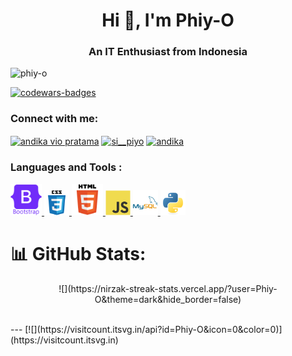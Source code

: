 <h1 align="center">Hi 👋, I'm Phiy-O</h1>
<h3 align="center">An IT Enthusiast from Indonesia</h3>

<p align="left"> <img src="https://komarev.com/ghpvc/?username=phiy-o&label=Profile%20views&color=0e75b6&style=flat" alt="phiy-o" /> </p>
<p align="left"><a href="https://www.codewars.com/users/Phiy-O"><img src="https://www.codewars.com/users/Phiy-O/badges/small" alt="codewars-badges"/></a></p>

<h3 align="left">Connect with me:</h3>
<p align="left">
<a href="https://www.linkedin.com/in/andika-vio-pratama-/" target="blank"><img align="center" src="https://raw.githubusercontent.com/rahuldkjain/github-profile-readme-generator/master/src/images/icons/Social/linked-in-alt.svg" alt="andika vio pratama" height="30" width="40" /></a>
<a href="https://instagram.com/si__piyo" target="blank"><img align="center" src="https://raw.githubusercontent.com/rahuldkjain/github-profile-readme-generator/master/src/images/icons/Social/instagram.svg" alt="si__piyo" height="30" width="40" /></a>
<a href="https://web.facebook.com/profile.php?id=100041853471014" target="blank"><img align="center" src="https://raw.githubusercontent.com/rahuldkjain/github-profile-readme-generator/master/src/images/icons/Social/facebook.svg" alt="andika" height="30" width="40" /></a>
</p>

<h3 align="left">Languages and Tools :</h3>
<p align="left"> <a href="https://getbootstrap.com" target="_blank" rel="noreferrer"> <img src="https://raw.githubusercontent.com/devicons/devicon/master/icons/bootstrap/bootstrap-plain-wordmark.svg" alt="bootstrap" width="50" height="50" style="color:#fffff;"/> </a> <a href="https://www.w3schools.com/css/" target="_blank" rel="noreferrer"> <img src="https://raw.githubusercontent.com/devicons/devicon/master/icons/css3/css3-original-wordmark.svg" alt="css3" width="40" height="40"/> </a> <a href="https://www.w3.org/html/" target="_blank" rel="noreferrer"> <img src="https://raw.githubusercontent.com/devicons/devicon/master/icons/html5/html5-original-wordmark.svg" alt="html5" width="50" height="50"/> </a> <a href="https://developer.mozilla.org/en-US/docs/Web/JavaScript" target="_blank" rel="noreferrer"> <img src="https://raw.githubusercontent.com/devicons/devicon/master/icons/javascript/javascript-original.svg" alt="javascript" width="40" height="40"/> </a> <a href="https://www.mysql.com/" target="_blank" rel="noreferrer"> <img src="https://raw.githubusercontent.com/devicons/devicon/master/icons/mysql/mysql-original-wordmark.svg" alt="mysql" width="40" height="40"/> </a> <a href="https://www.python.org" target="_blank" rel="noreferrer"> <img src="https://raw.githubusercontent.com/devicons/devicon/master/icons/python/python-original.svg" alt="python" width="40" height="40"/> </a> </p>

# 📊 GitHub Stats:
<p align="center">![](https://nirzak-streak-stats.vercel.app/?user=Phiy-O&theme=dark&hide_border=false)</p><br/>
---
[![](https://visitcount.itsvg.in/api?id=Phiy-O&icon=0&color=0)](https://visitcount.itsvg.in)

